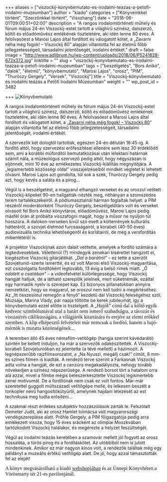 +++
aliases = ["viszockij-konyvbemutato-es-irodalmi-teazas-a-petofi-irodalmi-muzeumban"]
author = "kiado"
categories = ["Könyveinkkel történt", "Szerzőnkkel történt", "Visszhang"]
date = "2018-06-01T09:00:51+02:00"
description = "A rangos irodalomtörténeti műhely és fórum május 24-én Viszockij-estet tartott a világhírű színész, dalszerző, költő és előadóművész emlékének tiszteletére, aki idén lenne 80 éves. A felolvasóest a Marosi Lajos által fordított és válogatott kötet, a „Zavarni néha még fogok! – Viszockij 80” alapján villantotta fel az életmű főbb jellegzetességeit, társadalmi jelentőségét, irodalmi értékét."
draft = false
image = "http://www.adlibrum.hu/wp-content/uploads/2018/06/P5241828-672x372.jpg"
linktitle = ""
slug = "viszockij-konyvbemutato-es-irodalmi-teazas-a-petofi-irodalmi-muzeumban"
tags = ["beszélgetés", "Bors Anikó", "dalok", "életmű", "könyvbemutató", "Marosi Lajos", "orosz", "PIM", "Thuróczy Gergely", "Versek", "Viszockij"]
title = "Viszockij-könyvbemutató és irodalmi teázás a Petőfi Irodalmi Múzeumban"
weight = ""
wp_post_id = 3482

+++
![](http://www.adlibrum.hu/wp-content/uploads/2018/06/P5241828-672x372.jpg "Könyvbemutató")

A rangos irodalomtörténeti műhely és fórum május 24-én Viszockij-estet tartott a világhírű színész, dalszerző, költő és előadóművész emlékének tiszteletére, aki idén lenne 80 éves. A felolvasóest a Marosi Lajos által fordított és válogatott kötet, a „[Zavarni néha még fogok! – Viszockij 80](https://www.konyvesbolt.online/Marosi-Lajos-Zavarni-neha-meg-fogok-Viszockij)” alapján villantotta fel az életmű főbb jellegzetességeit, társadalmi jelentőségét, irodalmi értékét.

A szervezők két dologtól tartottak, egészen 24-én délután 16:45-ig. A fordító attól, hogy szervezési erőfeszítései ellenére sem lesz 30 érdeklődő sem, ami a korábbi műfordítói bemutatkozásai után lélektani határnak számít nála, a múzeológus szervező pedig attól, hogy négyszázan is eljönnek, mint 10 éve az emlékezetes Viszockij-kiállítás megnyitójára. A „legismertebb közösségi oldal” visszajelzéseiből mindkét végletet ki lehetett olvasni. Marosi Lajos azt gondolta, túl sok a szék, Thuróczy Gergely pedig azt, hogy kevés a saláta és a pirog...

Végül is a beszélgetést, a magyarul elhangzó verseket és az oroszul vetített Viszockij-klipeket 90-en hallgatták-nézték meg, néhányan a szomszédos terem tartalékszékeiről. A pódiumasztalnál hárman foglaltak helyet: a PIM részéről moderátorként Thuróczy Gergely, beszélgetőtárs volt és verseket olvasott fel Bors Anikó könyvtáros, előadóművész, Marosi Lajos pedig másfél órán át próbálta visszafogni magát, hogy a műsor ne nyúljon túl hosszúra. A dalokon-verseken kívül szó esett a költemények kulturális hátteréről, a szovjet életmód furcsaságairól, a korabeli (40-50 éves) audiovizuális technika lehetőségeiről és korlátairól, de még a versfordítás mibenlétéről is.

A projektor Viszockijnak azon dalait vetítette, amelyek a fordító számára a legkedvesebbek. Véletlenül (?) mindegyik zenekari kísérettel hangzott el, kiegészítve Viszockij gitárjátékát. „_Dal a barátról_” – ez tette a szerzőt Szovjetunió-szerte ismertté, és ez volt Marosi első Viszockij-magyarítása, ezt csiszolgatta fordítóként legtovább, 13 évig a belső rímek miatt. „_Ő odalett a csatában_” – a videofelvétel különlegessége, hogy Viszockij hangját halljuk, de a látható szereplők jelelnek, mert süketnémák, ezáltal egy harmadik nyelv is szerepet kap. Ez bizonyos pillanatokban annyira nemzetközi, hogy se magyarul, se oroszul nem kell tudni a megértéséhez. Az „Itt összesimul remegőn a fenyő” kezdetű dal Viszockij feleségéhez szól. Múzsája, Marina Vlady, pár napja töltötte be kerek jubileumát, így a könyvbemutató ezzel előtte is tisztelgett. A „</span></span></span><span style="font-family: Times New Roman, serif;"><span style="font-size: medium;"><span lang="hu-HU"><i>Hajók</i></span></span></span><span style="font-family: Times New Roman, serif;"><span style="font-size: medium;"><span lang="hu-HU">” című dal a költő egyik kedvenc szimbólumával utal a határt nem ismerő szabadságra, a távozás és visszatérés ciklikusságára, a világjárók kitartására és erejére az elemi erőkkel szemben. A klip elképesztő felvételeit már nemcsak a fordító, hanem a hajómérnök is mutatta közönségének... 

A teremben álló 45 éves némafilm-vetítőgép (hangja szerint kávédaráló) szintén be kellett induljon, ha már a szervezők odakészítették. A Viszockij-korabeli Szovjetunióban ez jelentette (a tévé mellett) a házimozit. A legnépszerűbb rajzfilmsorozatot, a „Na Nyuszi, megállj csak!” címűt, 8 mm-es színes filmen is kiadták. A rendező terve szerint a Farkasnak Viszockij adta volna a hangját, de ezt a cenzúra megakadályozta, nehogy tovább növekedjen a színész népszerűsége. A rendező borsot tört a hatalom orra alá azzal, mivel a filmbe mégis beleszerkesztette Viszockij legismertebb zenei motívumát. De a fordítónak nem csak ez volt fontos. Már-már szeretettel guggolt múltszázadi vetítőgépe mellé, és lelkesen beszélt a tonkopler nevű hangosítókütyüről, amelynek hajdani létezését az est technikusa meg tudta erősíteni...

A szakmai részt érdekes szubjektív hozzászólások zárták le. Felszólalt Demeter Judit, aki az orosz Hamlet tolmácsa volt magyarországi vendégszereplése alatt. Prőhle Gergely, a PIM főigazgatója pedig arra emlékezett vissza, hogy 15 éves srácként az olimpiai Moszkvában tartózkodott Viszockij halálakor, és megérezte a helyzet feszültségét.

Végül az irodalmi teázás keretében a szamovár mellett jól fogyott az orosz hússaláta, a túrós pirog és a fordításkötet. Az utóbbiból nem is jutott mindenkinek. Amikor ez már nagyon kínos volt, a rendezők találtak még egy példányt a muzeális értékű vetítőgép alatt. De jó, hogy azzal támasztották fel az elejét! </span></span></span></p> <p><span style="font-family: Times New Roman, serif;"><span style="font-size: medium;"><span lang="hu-HU">A könyv megvásárolható a kiadó <a href="https://www.konyvesbolt.online/Marosi-Lajos-Zavarni-neha-meg-fogok-Viszockij">webshopjában</a> és az Ünnepi Könyvhéten a Vörösmarty tér 21-es pavilonjánál.
